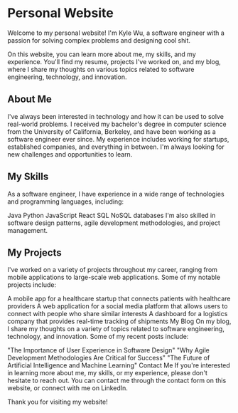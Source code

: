 # Personal Website

Welcome to my personal website! I'm Kyle Wu, a software engineer with a passion for solving complex problems and designing cool shit.

On this website, you can learn more about me, my skills, and my experience. You'll find my resume, projects I've worked on, and my blog, where I share my thoughts on various topics related to software engineering, technology, and innovation.

## About Me

I've always been interested in technology and how it can be used to solve real-world problems. I received my bachelor's degree in computer science from the University of California, Berkeley, and have been working as a software engineer ever since. My experience includes working for startups, established companies, and everything in between. I'm always looking for new challenges and opportunities to learn.

## My Skills

As a software engineer, I have experience in a wide range of technologies and programming languages, including:

Java
Python
JavaScript
React
SQL
NoSQL databases
I'm also skilled in software design patterns, agile development methodologies, and project management.

## My Projects
I've worked on a variety of projects throughout my career, ranging from mobile applications to large-scale web applications. Some of my notable projects include:

A mobile app for a healthcare startup that connects patients with healthcare providers
A web application for a social media platform that allows users to connect with people who share similar interests
A dashboard for a logistics company that provides real-time tracking of shipments
My Blog
On my blog, I share my thoughts on a variety of topics related to software engineering, technology, and innovation. Some of my recent posts include:

"The Importance of User Experience in Software Design"
"Why Agile Development Methodologies Are Critical for Success"
"The Future of Artificial Intelligence and Machine Learning"
Contact Me
If you're interested in learning more about me, my skills, or my experience, please don't hesitate to reach out. You can contact me through the contact form on this website, or connect with me on LinkedIn.

Thank you for visiting my website!